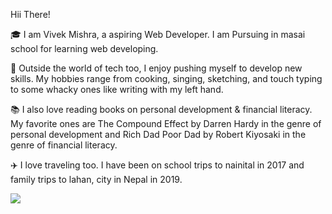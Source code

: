 Hii There!

🎓 I am Vivek Mishra, a aspiring Web Developer. I am Pursuing in masai school for learning web developing.

🎸 Outside the world of tech too, I enjoy pushing myself to develop new skills. My hobbies range from cooking, singing, sketching, and touch typing to some whacky ones like writing with my left hand.

📚 I also love reading books on personal development & financial literacy. My favorite ones are The Compound Effect by Darren Hardy in the genre of personal development and Rich Dad Poor Dad by Robert Kiyosaki in the genre of financial literacy.

✈️ I love traveling too. I have been on school trips to nainital in 2017 and family trips to lahan, city in Nepal in 2019.

<img src="https://github-readme-stats.vercel.app/api?username=anuraghazra&theme=blue-green_icons=true">
